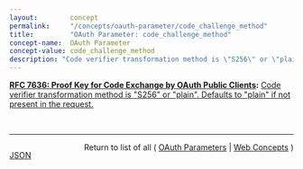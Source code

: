 ```yaml
---
layout:        concept
permalink:     "/concepts/oauth-parameter/code_challenge_method"
title:         "OAuth Parameter: code_challenge_method"
concept-name:  OAuth Parameter
concept-value: code_challenge_method
description: "Code verifier transformation method is \"S256\" or \"plain\". Defaults to \"plain\" if not present in the request."
---
```


**[RFC 7636: Proof Key for Code Exchange by OAuth Public Clients](/specs/IETF/RFC/7636 "OAuth 2.0 public clients utilizing the Authorization Code Grant are susceptible to the authorization code interception attack.  This specification describes the attack as well as a technique to mitigate against the threat through the use of Proof Key for Code Exchange (PKCE, pronounced &#34;pixy&#34;)."):** [Code verifier transformation method is "S256" or "plain". Defaults to "plain" if not present in the request.](http://tools.ietf.org/html/rfc7636#section-4.3 "Read documentation for OAuth Parameter &#34;code_challenge_method&#34;")

<br/>
<hr/>

<p style="float : left"><a href="./code_challenge_method.json" title="JSON representing this particular Web Concept value">JSON</a></p>
<p style="text-align: right">Return to list of all ( <a href="../oauth-parameter/">OAuth Parameters</a> | <a href="../">Web Concepts</a> )</p>
